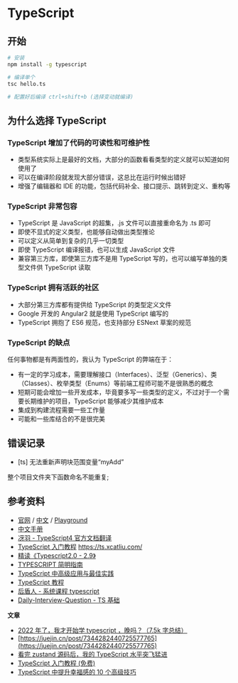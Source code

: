 # TypeScript

## 开始

```bash
# 安装
npm install -g typescript

# 编译单个
tsc hello.ts

# 配置好后编译 ctrl+shift+b (选择变动就编译)
```

## 为什么选择 TypeScript

### TypeScript 增加了代码的可读性和可维护性

- 类型系统实际上是最好的文档，大部分的函数看看类型的定义就可以知道如何使用了
- 可以在编译阶段就发现大部分错误，这总比在运行时候出错好
- 增强了编辑器和 IDE 的功能，包括代码补全、接口提示、跳转到定义、重构等

### TypeScript 非常包容

- TypeScript 是 JavaScript 的超集，.js 文件可以直接重命名为 .ts 即可
- 即使不显式的定义类型，也能够自动做出类型推论 ​
- 可以定义从简单到复杂的几乎一切类型
- 即使 TypeScript 编译报错，也可以生成 JavaScript 文件
- 兼容第三方库，即使第三方库不是用 TypeScript 写的，也可以编写单独的类型文件供 TypeScript 读取

### TypeScript 拥有活跃的社区

- 大部分第三方库都有提供给 TypeScript 的类型定义文件
- Google 开发的 Angular2 就是使用 TypeScript 编写的
- TypeScript 拥抱了 ES6 规范，也支持部分 ESNext 草案的规范

### TypeScript 的缺点

任何事物都是有两面性的，我认为 TypeScript 的弊端在于：

- 有一定的学习成本，需要理解接口（Interfaces）、泛型（Generics）、类（Classes）、枚举类型（Enums）等前端工程师可能不是很熟悉的概念
- 短期可能会增加一些开发成本，毕竟要多写一些类型的定义，不过对于一个需要长期维护的项目，TypeScript 能够减少其维护成本
- 集成到构建流程需要一些工作量
- 可能和一些库结合的不是很完美

## 错误记录

- [ts] 无法重新声明块范围变量“myAdd”

整个项目文件夹下函数命名不能重复;

## 参考资料

- [官网](http://www.typescriptlang.org/) / [中文](https://www.tslang.cn/docs/handbook/basic-types.html) / [Playground](https://www.typescriptlang.org/play/)
- [中文手册](https://zhongsp.gitbooks.io/typescript-handbook/content/)
- [冴羽 - TypeScript4 官方文档翻译](https://ts.yayujs.com/)
- [TypeScript 入门教程](https://github.com/xcatliu/typescript-tutorial) https://ts.xcatliu.com/
- [精读《Typescript2.0 - 2.9》](https://juejin.im/post/5b0b93386fb9a00a202ca9f1)
- [TYPESCRIPT 简明指南](https://www.todever.com/2017/09/20/typescript简明指南/)
- [TypeScript 中高级应用与最佳实践](http://www.alloyteam.com/2019/07/13796/)
- [TypeScript 教程](https://www.runoob.com/typescript/ts-tutorial.html)
- [后盾人 - 系统课程 typescript ](https://doc.houdunren.com/%E7%B3%BB%E7%BB%9F%E8%AF%BE%E7%A8%8B/typescript/1%20%E7%8E%AF%E5%A2%83%E9%85%8D%E7%BD%AE.html)
- [Daily-Interview-Question - TS 基础](https://github.com/Advanced-Frontend/Daily-Interview-Question/labels/TS%E5%9F%BA%E7%A1%80)

**文章**

- [2022 年了，我才开始学 typescript ，晚吗？（7.5k 字总结）](https://juejin.cn/post/7124117404187099172?searchId=202404261335264F8E96C7992736770AFD)
- [https://juejin.cn/post/7344282440725577765](https://juejin.cn/post/7344282440725577765)
- [看完 zustand 源码后，我的 TypeScript 水平突飞猛进](https://juejin.cn/post/7339364757386264612?searchId=202404261335264F8E96C7992736770AFD)
- [TypeScript 入门教程 (免费)](https://juejin.cn/book/7288482920602271802)
- [TypeScript 中提升幸福感的 10 个高级技巧 ](https://github.com/biaochenxuying/blog/issues/80)
